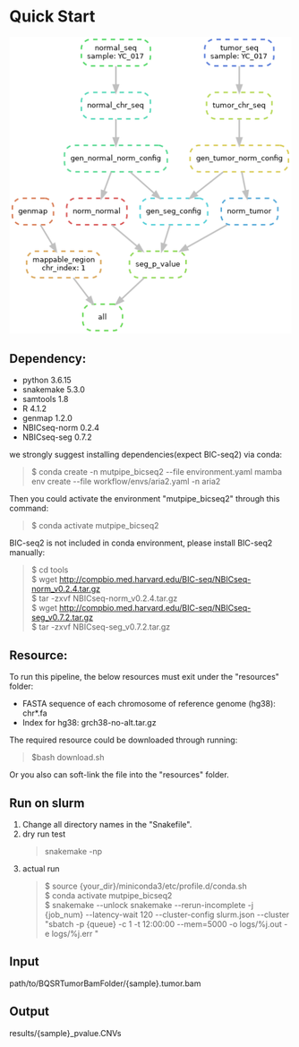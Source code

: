 # Quick Start 
![avatar](https://github.com/douymLab/mutpipe/blob/main/BIC_SEQ2/dag.png)
## Dependency:  
- python 3.6.15
- snakemake 5.3.0
- samtools 1.8
- R 4.1.2
- genmap 1.2.0
- NBICseq-norm 0.2.4
- NBICseq-seg 0.7.2

we strongly suggest installing dependencies(expect BIC-seq2) via conda:

  > $ conda create -n mutpipe_bicseq2 --file environment.yaml
  mamba env create --file workflow/envs/aria2.yaml -n aria2

Then you could activate the environment "mutpipe_bicseq2" through this command:
 
  > $ conda activate mutpipe_bicseq2

BIC-seq2 is not included in conda environment, please install BIC-seq2 manually:

  > $ cd tools   
  > $ wget http://compbio.med.harvard.edu/BIC-seq/NBICseq-norm_v0.2.4.tar.gz   
  > $ tar -zxvf NBICseq-norm_v0.2.4.tar.gz   
  > $ wget http://compbio.med.harvard.edu/BIC-seq/NBICseq-seg_v0.7.2.tar.gz   
  > $ tar -zxvf NBICseq-seg_v0.7.2.tar.gz   

## Resource:
To run this pipeline, the below resources must exit under the "resources" folder:
- FASTA sequence of each chromosome of reference genome (hg38): chr*.fa
- Index for hg38: grch38-no-alt.tar.gz

The required resource could be downloaded through running:

> $bash download.sh

 Or you also can soft-link the file into the "resources" folder.

## Run on slurm

1. Change all directory names in the "Snakefile".
2. dry run test
    > snakemake -np
3. actual run
    > \$ source {your_dir}/miniconda3/etc/profile.d/conda.sh  
    > \$ conda activate mutpipe_bicseq2  
    > \$ snakemake --unlock snakemake --rerun-incomplete -j {job_num} --latency-wait 120 --cluster-config slurm.json --cluster "sbatch -p {queue} -c 1 -t 12:00:00 --mem=5000 -o logs/%j.out -e logs/%j.err "

## Input
path/to/BQSRTumorBamFolder/{sample}.tumor.bam
## Output
results/{sample}_pvalue.CNVs
